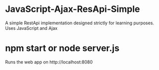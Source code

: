 # JavaScript-Ajax-ResApi-Simple
A simple RestApi implementation designed strictly for learning purposes. Uses JavaScript and Ajax

# npm start or node server.js
Runs the web app on http://localhost:8080
